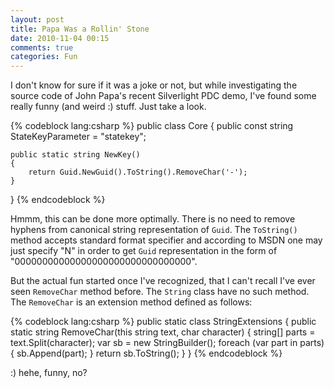 ```yaml
---
layout: post
title: Papa Was a Rollin' Stone
date: 2010-11-04 00:15
comments: true
categories: Fun
---
```


I don't know for sure if it was a joke or not, but while investigating the source code of John Papa's recent Silverlight PDC demo, I've found some really funny (and weird :) stuff. Just take a look.

{% codeblock lang:csharp %}
public class Core
{
	public const string StateKeyParameter = "statekey";

	public static string NewKey()
	{
		return Guid.NewGuid().ToString().RemoveChar('-');
	}
}
{% endcodeblock %}

Hmmm, this can be done more optimally. There is no need to remove hyphens from canonical string representation of `Guid`. The `ToString()` method accepts standard format specifier and according to MSDN one may just specify "N" in order to get `Guid` representation in the form of "00000000000000000000000000000000".

But the actual fun started once I've recognized, that I can't recall I've ever seen `RemoveChar` method before. The `String` class have no such method. The `RemoveChar` is an extension method defined as follows:

{% codeblock lang:csharp %}
public static class StringExtensions
{
	public static string RemoveChar(this string text, char character)
	{
		string[] parts = text.Split(character);
		var sb = new StringBuilder();
		foreach (var part in parts)
		{
			sb.Append(part);
		}
		return sb.ToString();
	}
}
{% endcodeblock %}

:) hehe, funny, no?
